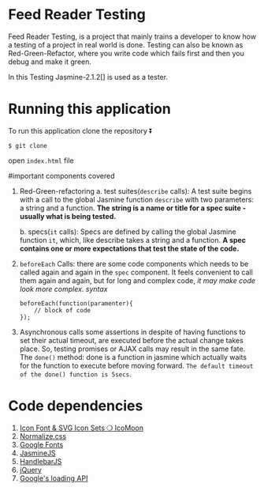 # Feed Reader Testing

Feed Reader Testing, is a project that mainly trains a developer to know how a testing of a project in real world is done.
Testing can also be known as Red-Green-Refactor, where you write code which fails first and then you debug and make it green.

In this Testing Jasmine-2.1.2[] is used as a tester.

# Running this application
   To run this application clone the repository ⏬
   ```
   $ git clone 
   ``` 
   open `index.html` file 
   
#important components covered

1. Red-Green-refactoring 
    a. test suites(`describe` calls):
        A test suite begins with a call to the global Jasmine function `describe` with two parameters: a string and a function. 
        **The string is a name or title for a spec suite - usually what is being tested.**

    b. specs(`it` calls):
        Specs are defined by calling the global Jasmine function `it`, which, like describe takes a string and a function.
        **A spec contains one or more expectations that test the state of the code.**
2. `beforeEach` Calls:
    there are some code components which needs to be called again and again in the `spec` component. It feels convenient to call them 
    again and again, but for long and complex code, *it may make code look more complex*. 
    *syntax*
    ```
    beforeEach(function(paramenter){
        // block of code
    });
    ```
3. Asynchronous calls
    some assertions in despite of having functions to set their actual timeout, are executed before the actual change takes place.
    So, testing promises or AJAX calls may result in the same fate.
    The `done()` method:
        done is a function in jasmine which actually waits for the function to execute before moving forward.
        `The default timeout of the done() function is 5secs`.

# Code dependencies 
1. [Icon Font & SVG Icon Sets ❍ IcoMoon](https://icomoon.io/)
2. [Normalize.css](https://necolas.github.io/normalize.css/)
3. [Google Fonts](https://fonts.google.com/)
4. [JasmineJS](https://jasmine.github.io/)
5. [HandlebarJS](https://handlebarsjs.com/)
6. [jQuery](https://jquery.com/)
7. [Google's loading API](https://www.google.com/jsapi)


